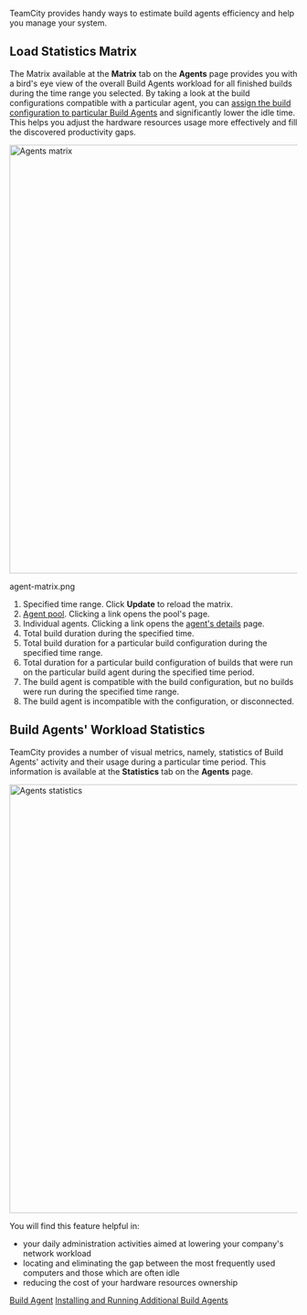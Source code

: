 [//]: # (title: Viewing Agents Workload)
[//]: # (auxiliary-id: Viewing Agents Workload)

TeamCity provides handy ways to estimate build agents efficiency and help you manage your system.

## Load Statistics Matrix

The Matrix available at the __Matrix__ tab on the __Agents__ page provides you with a bird's eye view of the overall Build Agents workload for all finished builds during the time range you selected. By taking a look at the build configurations compatible with a particular agent, you can [assign the build configuration to particular Build Agents](assigning-build-configurations-to-specific-build-agents.md) and significantly lower the idle time. This helps you adjust the hardware resources usage more effectively and fill the discovered productivity gaps.

<img src="agent-matrix.png" width="750" alt="Agents matrix"/>

agent-matrix.png

1. Specified time range. Click __Update__ to reload the matrix.
2. [Agent pool](configuring-agent-pools.md). Clicking a link opens the pool's page.
3. Individual agents. Clicking a link opens the [agent's details](viewing-build-agent-details.md) page.
4. Total build duration during the specified time.
5. Total build duration for a particular build configuration during the specified time range.
6. Total duration for a particular build configuration of builds that were run on the particular build agent during the specified time period.
7. The build agent is compatible with the build configuration, but no builds were run during the specified time range.
8. The build agent is incompatible with the configuration, or disconnected.

## Build Agents' Workload Statistics

TeamCity provides a number of visual metrics, namely, statistics of Build Agents' activity and their usage during a particular time period. This information is available at the __Statistics__ tab on the __Agents__ page.

<img src="agents-statistics.png" width="750" alt="Agents statistics"/>

You will find this feature helpful in:
* your daily administration activities aimed at lowering your company's network workload
* locating and eliminating the gap between the most frequently used computers and those which are often idle
* reducing the cost of your hardware resources ownership

<seealso>
        <category ref="concepts">
            <a href="build-agent.md">Build Agent</a>
        </category>
        <category ref="installation">
            <a href="installation.md">Installing and Running Additional Build Agents</a>
        </category>
</seealso>